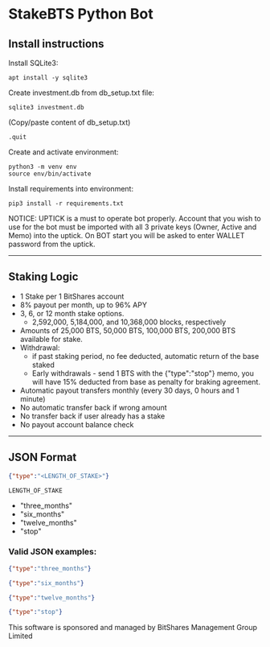 # StakeBTS Python Bot

## Install instructions

Install SQLite3:
```shell
apt install -y sqlite3
```

Create investment.db from db_setup.txt file:

```sqlite3 investment.db```

(Copy/paste content of db_setup.txt)

```.quit```

Create and activate environment:
```shell
python3 -m venv env
source env/bin/activate
```

Install requirements into environment:
```shell
pip3 install -r requirements.txt
```

NOTICE: UPTICK is a must to operate bot properly. Account that you wish to use for the bot must be imported with all 3 private keys (Owner, Active and Memo) into the uptick. On BOT start 
you will be asked to enter WALLET password from the uptick.

---

## Staking Logic

- 1 Stake per 1 BitShares account
- 8% payout per month, up to 96% APY
- 3, 6, or 12 month stake options.
  - 2,592,000, 5,184,000, and 10,368,000 blocks, respectively
- Amounts of 25,000 BTS, 50,000 BTS, 100,000 BTS, 200,000 BTS available for stake. 
- Withdrawal:
  - if past staking period, no fee deducted, automatic return of the base staked
  - Early withdrawals - send 1 BTS with the {"type":"stop"} memo, you will have 15% deducted from base as penalty for braking agreement.
- Automatic payout transfers monthly (every 30 days, 0 hours and 1 minute)
- No automatic transfer back if wrong amount
- No transfer back if user already has a stake
- No payout account balance check

---

## JSON Format

```JSON
{"type":"<LENGTH_OF_STAKE>"}
```
`LENGTH_OF_STAKE`
- "three_months"
- "six_months"
- "twelve_months"
- "stop"

### Valid JSON examples:
```JSON
{"type":"three_months"}
```
```JSON
{"type":"six_months"}
```
```JSON
{"type":"twelve_months"}
```
```JSON
{"type":"stop"}
```


This software is sponsored and managed by BitShares Management Group Limited
